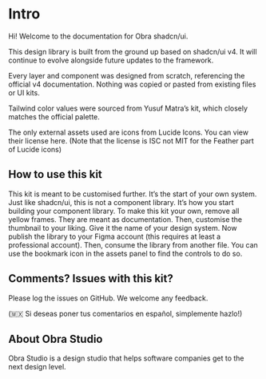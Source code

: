 # Intro

Hi! Welcome to the documentation for Obra shadcn/ui.

This design library is built from the ground up based on shadcn/ui v4. It will continue to evolve alongside future updates to the framework.

Every layer and component was designed from scratch, referencing the official v4 documentation. Nothing was copied or pasted from existing files or UI kits.

Tailwind color values were sourced from Yusuf Matra’s kit, which closely matches the official palette.

The only external assets used are icons from Lucide Icons. You can view their license here. (Note that the license is ISC not MIT for the Feather part of Lucide icons)

## How to use this kit

This kit is meant to be customised further. It’s the start of your own system. Just like shadcn/ui, this is not a component library. It’s how you start building your component library.
To make this kit your own, remove all yellow frames. They are meant as documentation.
Then, customise the thumbnail to your liking. Give it the name of your design system.
Now publish the library to your Figma account (this requires at least a professional account).
Then, consume the library from another file. You can use the bookmark icon in the assets panel to find the controls to do so.

## Comments? Issues with this kit?

Please log the issues on GitHub. We welcome any feedback.

(🇲🇽 Si deseas poner tus comentarios en español, simplemente hazlo!)

## About Obra Studio

Obra Studio is a design studio that helps software companies get to the next design level.